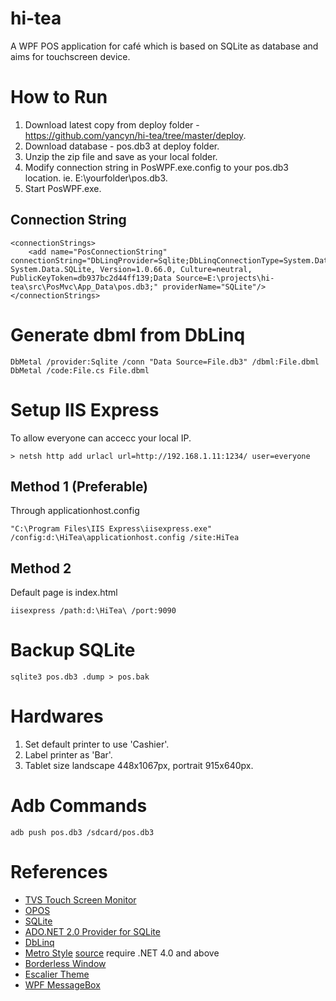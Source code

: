 hi-tea
======
A WPF POS application for café which is based on SQLite as database and aims for touchscreen device.

How to Run
========
1. Download latest copy from deploy folder - https://github.com/yancyn/hi-tea/tree/master/deploy.
2. Download database - pos.db3 at deploy folder.
3. Unzip the zip file and save as your local folder.
4. Modify connection string in PosWPF.exe.config to your pos.db3 location. ie. E:\yourfolder\pos.db3.
5. Start PosWPF.exe.

Connection String
-------------------
    <connectionStrings>
        <add name="PosConnectionString" connectionString="DbLinqProvider=Sqlite;DbLinqConnectionType=System.Data.SQLite.SQLiteConnection, System.Data.SQLite, Version=1.0.66.0, Culture=neutral, PublicKeyToken=db937bc2d44ff139;Data Source=E:\projects\hi-tea\src\PosMvc\App_Data\pos.db3;" providerName="SQLite"/>
    </connectionStrings>


Generate dbml from DbLinq
======================

	DbMetal /provider:Sqlite /conn "Data Source=File.db3" /dbml:File.dbml
	DbMetal /code:File.cs File.dbml

Setup IIS Express
=================
To allow everyone can accecc your local IP.

    > netsh http add urlacl url=http://192.168.1.11:1234/ user=everyone
    
Method 1 (Preferable)
-----------------------
Through applicationhost.config

    "C:\Program Files\IIS Express\iisexpress.exe" /config:d:\HiTea\applicationhost.config /site:HiTea


Method 2
----------
Default page is index.html

	iisexpress /path:d:\HiTea\ /port:9090

Backup SQLite
==========
    sqlite3 pos.db3 .dump > pos.bak

Hardwares
=========
1. Set default printer to use 'Cashier'.
2. Label printer as 'Bar'.
3. Tablet size landscape 448x1067px, portrait 915x640px.

Adb Commands
===========
    adb push pos.db3 /sdcard/pos.db3

References
=======
- [TVS Touch Screen Monitor](http://www.tvs.com.tw/)
- [OPOS](http://en.wikipedia.org/wiki/OPOS)
- [SQLite](http://www.sqlite.org/)
- [ADO.NET 2.0 Provider for SQLite](http://sourceforge.net/projects/sqlite-dotnet2/)
- [DbLinq](http://code.google.com/p/dblinq2007/)
- [Metro Style](http://mahapps.com/MahApps.Metro/) [source](https://github.com/MahApps/MahApps.Metro) require .NET 4.0 and above
- [Borderless Window](https://wpfborderless.codeplex.com/)
- [Escalier Theme](http://www.freecsstemplates.org/preview/escalier/)
- [WPF MessageBox](https://msgbox.codeplex.com/)
